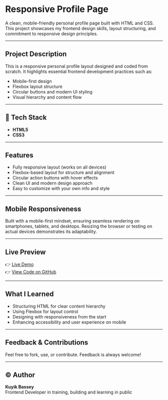 #  Responsive Profile Page

A clean, mobile-friendly personal profile page built with HTML and CSS. This project showcases my frontend design skills, layout structuring, and commitment to responsive design principles.

---

##  Project Description

This is a responsive personal profile layout designed and coded from scratch. It highlights essential frontend development practices such as:

- Mobile-first design
- Flexbox layout structure
- Circular buttons and modern UI styling
- Visual hierarchy and content flow

---

## 🔧 Tech Stack

- **HTML5**
- **CSS3**

---

## Features

- Fully responsive layout (works on all devices)
- Flexbox-based layout for structure and alignment
- Circular action buttons with hover effects
- Clean UI and modern design approach
- Easy to customize with your own info and style

---

##  Mobile Responsiveness

Built with a mobile-first mindset, ensuring seamless rendering on smartphones, tablets, and desktops. Resizing the browser or testing on actual devices demonstrates its adaptability.

---

## Live Preview

👉 [Live Demo](https://yourusername.github.io/responsive-profile-page/)  
👉 [View Code on GitHub](https://github.com/yourusername/responsive-profile-page)

---

##  What I Learned

- Structuring HTML for clear content hierarchy
- Using Flexbox for layout control
- Designing with responsiveness from the start
- Enhancing accessibility and user experience on mobile

---

##  Feedback & Contributions

Feel free to fork, use, or contribute. Feedback is always welcome!

---

## © Author

**Kuyik Bassey**  
Frontend Developer in training, building and learning in public 
